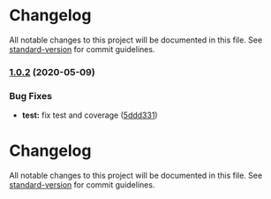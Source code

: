 # Changelog

All notable changes to this project will be documented in this file. See [standard-version](https://github.com/conventional-changelog/standard-version) for commit guidelines.

### [1.0.2](https://github.com/ncarlier/htmlgrabr/compare/v1.0.1...v1.0.2) (2020-05-09)


### Bug Fixes

* **test:** fix test and coverage ([5ddd331](https://github.com/ncarlier/htmlgrabr/commit/5ddd331))



# Changelog

All notable changes to this project will be documented in this file. See [standard-version](https://github.com/conventional-changelog/standard-version) for commit guidelines.
